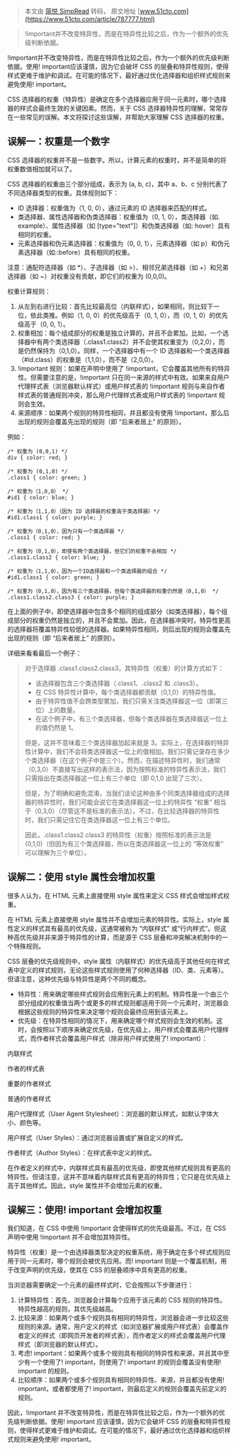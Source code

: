 > 本文由 [简悦 SimpRead](http://ksria.com/simpread/) 转码， 原文地址 [www.51cto.com](https://www.51cto.com/article/787777.html)

> !important​并不改变特异性，而是在特异性比较之后，作为一个额外的优先级判断依据。

!important​并不改变特异性，而是在特异性比较之后，作为一个额外的优先级判断依据。使用! important​应该谨慎，因为它会破坏 CSS 的层叠和特异性规则，使得样式更难于维护和调试。在可能的情况下，最好通过优化选择器和组织样式规则来避免使用! important。

CSS 选择器的权重（特异性）是确定在多个选择器应用于同一元素时，哪个选择器的样式会最终生效的关键因素。然而，关于 CSS 选择器特异性的理解，常常存在一些常见的误解。本文将探讨这些误解，并帮助大家理解 CSS 选择器的权重。

误解一：权重是一个数字
-----------

CSS 选择器的权重并不是一些数字。所以，计算元素的权重时，并不是简单的将权重数值相加就可以了。

CSS 选择器的权重由三个部分组成，表示为 (a, b, c)，其中 a、b、c 分别代表了不同选择器类型的权重。具体规则如下：

*   ID 选择器：权重值为（1, 0, 0），通过元素的 ID 选择器来匹配的样式。
*   类选择器、属性选择器和伪类选择器：权重值为（0, 1, 0），类选择器（如. example）、属性选择器（如 [type="text"]）和伪类选择器（如: hover）具有相同的权重。
*   元素选择器和伪元素选择器：权重值为（0, 0, 1），元素选择器（如 p）和伪元素选择器（如::before）具有相同的权重。

注意：通配符选择器（如 *）、子选择器（如 >）、相邻兄弟选择器（如 +）和兄弟选择器（如 ~）对权重没有贡献，即它们的权重为 (0,0,0)。

权重计算规则：

1.  从左到右进行比较：首先比较最高位（内联样式），如果相同，则比较下一位，依此类推。例如（1, 0, 0）的优先级高于（0, 1, 0），而（0, 1, 0）的优先级高于（0, 0, 1）。
2.  权重相加：每个组成部分的权重是独立计算的，并且不会累加。比如，一个选择器中有两个类选择器（.class1.class2）并不会使其权重变为（0,2,0），而是仍然保持为（0,1,0）。同样，一个选择器中有一个 ID 选择器和一个类选择器（#id.class）的权重是（1,1,0），而不是（2,0,0）。
3.  !important 规则：如果在声明中使用了 !important，它会覆盖其他所有的特异性。但需要注意的是，!important 只在同一来源的样式中有效。如果来自用户代理样式表（浏览器默认样式）或用户样式表的 !important 规则与来自作者样式表的普通规则冲突，那么用户代理样式表或用户样式表的 !important 规则会生效。
4.  来源顺序：如果两个规则的特异性相同，并且都没有使用 !important，那么后出现的规则会覆盖先出现的规则（即 “后来者居上” 的原则）。

例如：

```
/* 权重为 (0,0,1) */  
div { color: red; }  

/* 权重为 (0,1,0) */  
.class1 { color: green; }  

/* 权重为（1,0,0） */  
#id1 { color: blue; }  

/* 权重为（1,1,0）（因为 ID 选择器的权重高于类选择器）*/  
#id1.class1 { color: purple; }  

/* 权重为（0,1,0），因为只有一个类选择器 */  
.class1 { color: red; }  
  
/* 权重为（0,1,0），即使有两个类选择器，但它们的权重不会相加 */  
.class1.class2 { color: blue; }  
  
/* 权重为（1,1,0），因为一个ID选择器和一个类选择器的组合 */  
#id1.class1 { color: green; }  
  
/* 权重为（0,1,0），因为有三个类选择器，但每个类选择器的权重仍然是（0,1,0） */  
.class1.class2.class3 { color: purple; }
```

在上面的例子中，即使选择器中包含多个相同的组成部分（如类选择器），每个组成部分的权重仍然是独立的，并且不会累加。因此，在选择器冲突时，特异性更高的选择器将覆盖特异性较低的选择器。如果特异性相同，则后出现的规则会覆盖先出现的规则（即 “后来者居上” 的原则）。

详细来看看最后一个例子：

> 对于选择器 .class1.class2.class3，其特异性（权重）的计算方式如下：
> 
> *   该选择器包含三个类选择器（.class1、.class2 和 .class3）。
> *   在 CSS 特异性计算中，每个类选择器都贡献（0,1,0）的特异性值。
> *   由于特异性值不会跨类型累加，我们只需关注类选择器这一位（即第三位）上的数量。
> *   在这个例子中，有三个类选择器，但每个类选择器在类选择器这一位上的值仍然是 1。
> 
> 但是，这并不意味着三个类选择器加起来就是 3。实际上，在选择器的特异性计算中，我们不会将类选择器这一位上的值相加。我们只需记录存在多少个类选择器（在这个例子中是三个）。然而，在描述特异性时，我们通常（0,3,0）不直接写出这样的表示法，因为按照标准的特异性表示法，我们只需指出在类选择器这一位上有三个单位（即 0,1,0 出现了三次）。
> 
> 但是，为了明确和避免混淆，当我们谈论这种由多个同类选择器组成的选择器的特异性时，我们可能会说它在类选择器这一位上的特异性 “权重” 相当于（0,3,0）（尽管这不是标准的表示法）。不过，在比较选择器的特异性时，我们只需记住它在类选择器这一位上有三个单位。
> 
> 因此，.class1.class2.class3 的特异性（权重）按照标准的表示法是 (0,1,0)（但因为有三个类选择器，所以在类选择器这一位上的 “等效权重” 可以理解为三个单位）。

误解二：使用 style 属性会增加权重
--------------------

很多人认为，在 HTML 元素上直接使用 style 属性来定义 CSS 样式会增加样式权重。

在 HTML 元素上直接使用 style 属性并不会增加元素的特异性。实际上，style 属性定义的样式具有最高的优先级，这通常被称为 “内联样式” 或“行内样式”。但这种高优先级并非来源于特异性的计算，而是源于 CSS 层叠和冲突解决机制中的一个特殊规则。

CSS 层叠的优先级规则中，style 属性（内联样式）的优先级高于其他任何在样式表中定义的样式规则，无论这些样式规则使用了何种选择器（ID、类、元素等）。但请注意，这种优先级与特异性是两个不同的概念。

*   特异性：用来确定哪些样式规则会应用到元素上的机制。特异性是一个由三个部分组成的权重值当两个或更多的样式规则都适用于同一个元素时，浏览器会根据这些规则的特异性来决定哪个规则会最终应用到该元素上。
*   优先级：在特异性相同的情况下，用来确定哪个样式规则会生效的机制。这时，会按照以下顺序来确定优先级，在优先级上，用户样式会覆盖用户代理样式，而作者样式会覆盖用户样式（除非用户样式使用了! important）：

内联样式

作者的样式表

重要的作者样式

普通的作者样式

用户代理样式（User Agent Stylesheet）：浏览器的默认样式，如默认字体大小、颜色等。

用户样式（User Styles）：通过浏览器设置或扩展自定义的样式。

作者样式（Author Styles）：在样式表中定义的样式。

在作者定义的样式中，内联样式具有最高的优先级，即使其他样式规则具有更高的特异性。但请注意，这并不意味着内联样式具有更高的特异性；它只是在优先级上高于其他样式。因此，style 属性并不会增加元素的权重。

误解三：使用! important 会增加权重
-----------------------

我们知道，在 CSS 中使用 !important 会使得样式的优先级最高。不过，在 CSS 声明中使用 !important 并不会增加其特异性。

特异性（权重）是一个由选择器类型决定的权重系统，用于确定在多个样式规则应用于同一元素时，哪个规则会被优先应用。而! important 则是一个覆盖机制，用于改变声明的优先级，使其在 CSS 的层叠顺序中具有更高的权重。

当浏览器需要确定一个元素的最终样式时，它会按照以下步骤进行：

1.  计算特异性：首先，浏览器会计算每个应用于该元素的 CSS 规则的特异性。特异性越高的规则，其优先级越高。
2.  比较来源：如果两个或多个规则具有相同的特异性，浏览器会进一步比较这些规则的来源。通常，用户定义的样式（如浏览器扩展或用户样式表）会覆盖作者定义的样式（即网页开发者的样式表），而作者定义的样式会覆盖用户代理样式（即浏览器的默认样式）。
3.  考虑! important：如果两个或多个规则具有相同的特异性和来源，并且其中至少有一个使用了! important，则使用了! important 的规则会覆盖没有使用! important 的规则。
4.  比较顺序：如果两个或多个规则具有相同的特异性、来源，并且都没有使用! important，或者都使用了! important，则最后定义的规则会覆盖先前定义的规则。

因此，!important 并不改变特异性，而是在特异性比较之后，作为一个额外的优先级判断依据。使用! important 应该谨慎，因为它会破坏 CSS 的层叠和特异性规则，使得样式更难于维护和调试。在可能的情况下，最好通过优化选择器和组织样式规则来避免使用! important。